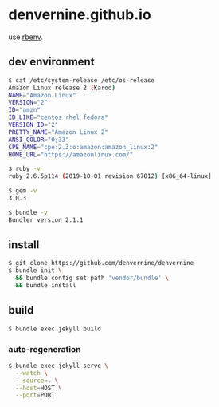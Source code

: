 # denvernine.github.io

use [rbenv](https://github.com/rbenv/rbenv).

## dev environment

```sh
$ cat /etc/system-release /etc/os-release
Amazon Linux release 2 (Karoo)
NAME="Amazon Linux"
VERSION="2"
ID="amzn"
ID_LIKE="centos rhel fedora"
VERSION_ID="2"
PRETTY_NAME="Amazon Linux 2"
ANSI_COLOR="0;33"
CPE_NAME="cpe:2.3:o:amazon:amazon_linux:2"
HOME_URL="https://amazonlinux.com/"

$ ruby -v
ruby 2.6.5p114 (2019-10-01 revision 67812) [x86_64-linux]

$ gem -v
3.0.3

$ bundle -v
Bundler version 2.1.1
```

## install

```sh
$ git clone https://github.com/denvernine/denvernine
$ bundle init \
  && bundle config set path 'vendor/bundle' \
  && bundle install
```

## build

```sh
$ bundle exec jekyll build
```

### auto-regeneration

```sh
$ bundle exec jekyll serve \
  --watch \
  --source=. \
  --host=HOST \
  --port=PORT
```
